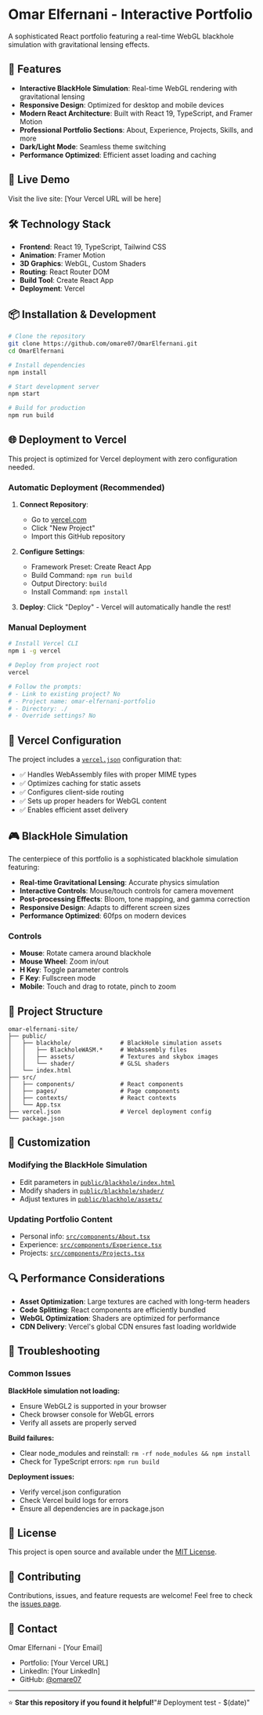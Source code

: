 # Omar Elfernani - Interactive Portfolio

A sophisticated React portfolio featuring a real-time WebGL blackhole simulation with gravitational lensing effects.

## 🌟 Features

- **Interactive BlackHole Simulation**: Real-time WebGL rendering with gravitational lensing
- **Responsive Design**: Optimized for desktop and mobile devices
- **Modern React Architecture**: Built with React 19, TypeScript, and Framer Motion
- **Professional Portfolio Sections**: About, Experience, Projects, Skills, and more
- **Dark/Light Mode**: Seamless theme switching
- **Performance Optimized**: Efficient asset loading and caching

## 🚀 Live Demo

Visit the live site: [Your Vercel URL will be here]

## 🛠️ Technology Stack

- **Frontend**: React 19, TypeScript, Tailwind CSS
- **Animation**: Framer Motion
- **3D Graphics**: WebGL, Custom Shaders
- **Routing**: React Router DOM
- **Build Tool**: Create React App
- **Deployment**: Vercel

## 📦 Installation & Development

```bash
# Clone the repository
git clone https://github.com/omare07/OmarElfernani.git
cd OmarElfernani

# Install dependencies
npm install

# Start development server
npm start

# Build for production
npm run build
```

## 🌐 Deployment to Vercel

This project is optimized for Vercel deployment with zero configuration needed.

### Automatic Deployment (Recommended)

1. **Connect Repository**: 
   - Go to [vercel.com](https://vercel.com)
   - Click "New Project"
   - Import this GitHub repository

2. **Configure Settings**:
   - Framework Preset: Create React App
   - Build Command: `npm run build`
   - Output Directory: `build`
   - Install Command: `npm install`

3. **Deploy**: Click "Deploy" - Vercel will automatically handle the rest!

### Manual Deployment

```bash
# Install Vercel CLI
npm i -g vercel

# Deploy from project root
vercel

# Follow the prompts:
# - Link to existing project? No
# - Project name: omar-elfernani-portfolio
# - Directory: ./
# - Override settings? No
```

## 🔧 Vercel Configuration

The project includes a [`vercel.json`](vercel.json) configuration that:

- ✅ Handles WebAssembly files with proper MIME types
- ✅ Optimizes caching for static assets
- ✅ Configures client-side routing
- ✅ Sets up proper headers for WebGL content
- ✅ Enables efficient asset delivery

## 🎮 BlackHole Simulation

The centerpiece of this portfolio is a sophisticated blackhole simulation featuring:

- **Real-time Gravitational Lensing**: Accurate physics simulation
- **Interactive Controls**: Mouse/touch controls for camera movement
- **Post-processing Effects**: Bloom, tone mapping, and gamma correction
- **Responsive Design**: Adapts to different screen sizes
- **Performance Optimized**: 60fps on modern devices

### Controls
- **Mouse**: Rotate camera around blackhole
- **Mouse Wheel**: Zoom in/out
- **H Key**: Toggle parameter controls
- **F Key**: Fullscreen mode
- **Mobile**: Touch and drag to rotate, pinch to zoom

## 📁 Project Structure

```
omar-elfernani-site/
├── public/
│   ├── blackhole/              # BlackHole simulation assets
│   │   ├── BlackholeWASM.*     # WebAssembly files
│   │   ├── assets/             # Textures and skybox images
│   │   └── shader/             # GLSL shaders
│   └── index.html
├── src/
│   ├── components/             # React components
│   ├── pages/                  # Page components
│   ├── contexts/               # React contexts
│   └── App.tsx
├── vercel.json                 # Vercel deployment config
└── package.json
```

## 🎨 Customization

### Modifying the BlackHole Simulation
- Edit parameters in [`public/blackhole/index.html`](public/blackhole/index.html)
- Modify shaders in [`public/blackhole/shader/`](public/blackhole/shader/)
- Adjust textures in [`public/blackhole/assets/`](public/blackhole/assets/)

### Updating Portfolio Content
- Personal info: [`src/components/About.tsx`](src/components/About.tsx)
- Experience: [`src/components/Experience.tsx`](src/components/Experience.tsx)
- Projects: [`src/components/Projects.tsx`](src/components/Projects.tsx)

## 🔍 Performance Considerations

- **Asset Optimization**: Large textures are cached with long-term headers
- **Code Splitting**: React components are efficiently bundled
- **WebGL Optimization**: Shaders are optimized for performance
- **CDN Delivery**: Vercel's global CDN ensures fast loading worldwide

## 🐛 Troubleshooting

### Common Issues

**BlackHole simulation not loading:**
- Ensure WebGL2 is supported in your browser
- Check browser console for WebGL errors
- Verify all assets are properly served

**Build failures:**
- Clear node_modules and reinstall: `rm -rf node_modules && npm install`
- Check for TypeScript errors: `npm run build`

**Deployment issues:**
- Verify vercel.json configuration
- Check Vercel build logs for errors
- Ensure all dependencies are in package.json

## 📄 License

This project is open source and available under the [MIT License](LICENSE).

## 🤝 Contributing

Contributions, issues, and feature requests are welcome! Feel free to check the [issues page](https://github.com/omare07/OmarElfernani/issues).

## 📧 Contact

Omar Elfernani - [Your Email]
- Portfolio: [Your Vercel URL]
- LinkedIn: [Your LinkedIn]
- GitHub: [@omare07](https://github.com/omare07)

---

⭐ **Star this repository if you found it helpful!**"# Deployment test - $(date)" 
